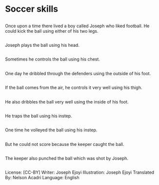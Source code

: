 # Soccer skills

##
Once upon a time there
lived a boy called
Joseph who liked
football.
He could kick the ball
using either of his two
legs.

##
Joseph plays the ball
using his head.

##
Sometimes he controls
the ball using his chest.

##
One day he dribbled
through the defenders
using the outside of his
foot.

##
If the ball comes from
the air, he controls it
very well using his
thigh.

##
He also dribbles the ball
very well using the
inside of his foot.

##
He traps the ball using
his instep.

##
One time he volleyed
the ball using his
instep.

##
But he could not score
because the keeper
caught the ball.

##
The keeper also
punched the ball which
was shot by Joseph.

##
License: [CC-BY]
Writer: Joseph Ejoyi
Illustration: Joseph Ejoyi
Translated By: Nelson Acadri
Language: English
